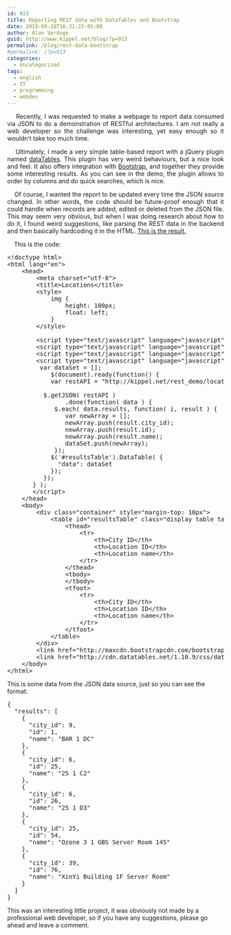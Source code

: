 ```yaml
---
id: 913
title: Reporting REST data with DataTables and Bootstrap
date: 2015-09-28T16:31:23-05:00
author: Alan Verdugo
guid: http://www.kippel.net/blog/?p=913
permalink: /blog/rest-data-bootstrap
#permalink: /?p=913
categories:
  - Uncategorized
tags:
  - english
  - IT
  - programming
  - webdev
---
```

<p style="text-align: justify;">
      Recently, I was requested to make a webpage to report data consumed via JSON to do a demonstration of RESTful architectures. I am not really a web developer so the challenge was interesting, yet easy enough so it wouldn&#8217;t take too much time.
</p>

<p style="text-align: justify;">
      Ultimately, I made a very simple table-based report with a jQuery plugin named <a href="http://www.datatables.net/" target="_blank">dataTables</a>. This plugin has very weird behaviours, but a nice look and feel. It also offers integration with <a href="http://getbootstrap.com/" target="_blank">Bootstrap</a>, and together they provide some interesting results. As you can see in the demo, the plugin allows to order by columns and do quick searches, which is nice.
</p>

<p style="text-align: justify;">
      Of course, I wanted the report to be updated every time the JSON source changed. In other words, the code should be future-proof enough that it could handle when records are added, edited or deleted from the JSON file. This may seem very obvious, but when I was doing research about how to do it, I found weird suggestions, like parsing the REST data in the backend and then basically hardcoding it in the HTML. <a href="http://kippel.net/rest_demo/locations.html" target="_blank">This is the result.</a>
</p>

<p style="text-align: justify;">
      This is the code:
</p>

<pre class="theme:sublime-text font:ubuntu-mono font-size-enable:false striped:false wrap:true lang:xhtml decode:true " title="HTML/JS code">&lt;!doctype html&gt;
&lt;html lang="en"&gt;
	&lt;head&gt;
		&lt;meta charset="utf-8"&gt;
		&lt;title&gt;Locations&lt;/title&gt;
		&lt;style&gt;
			img {
				height: 100px;
				float: left;
			}
		&lt;/style&gt;

		&lt;script type="text/javascript" language="javascript" src="http://code.jquery.com/jquery-1.11.3.min.js"&gt;&lt;/script&gt;
		&lt;script type="text/javascript" language="javascript" src="http://cdn.datatables.net/1.10.9/js/jquery.dataTables.min.js"&gt;&lt;/script&gt;
		&lt;script type="text/javascript" language="javascript" src="http://cdn.datatables.net/1.10.9/js/dataTables.bootstrap.min.js"&gt;&lt;/script&gt;
		&lt;script type="text/javascript" language="javascript" class="init"&gt;
         var dataSet = []; 
			$(document).ready(function() {
          	var restAPI = "http://kippel.net/rest_demo/locations.json";	
          
          $.getJSON( restAPI )
				.done(function( data ) {
             $.each( data.results, function( i, result ) {
                var newArray = [];
                newArray.push(result.city_id);
                newArray.push(result.id);
                newArray.push(result.name);
                dataSet.push(newArray);
             });
            $('#resultsTable').DataTable( {
              "data": dataSet
            });
          });
       } );
       &lt;/script&gt;
	&lt;/head&gt;
	&lt;body&gt;
		&lt;div class="container" style="margin-top: 10px"&gt;
			&lt;table id="resultsTable" class="display table table-bordered" cellspacing="0" width="100%"&gt;
				&lt;thead&gt;
					&lt;tr&gt;
						&lt;th&gt;City ID&lt;/th&gt;
						&lt;th&gt;Location ID&lt;/th&gt;
						&lt;th&gt;Location name&lt;/th&gt;
					&lt;/tr&gt;
				&lt;/thead&gt;
        		&lt;tbody&gt;
        		&lt;/tbody&gt;
				&lt;tfoot&gt;
					&lt;tr&gt;
						&lt;th&gt;City ID&lt;/th&gt;
					    &lt;th&gt;Location ID&lt;/th&gt;
						&lt;th&gt;Location name&lt;/th&gt;
					&lt;/tr&gt;
				&lt;/tfoot&gt;
			&lt;/table&gt;
		&lt;/div&gt;
		&lt;link href="http://maxcdn.bootstrapcdn.com/bootstrap/3.3.5/css/bootstrap.min.css" rel="stylesheet"&gt;
		&lt;link href="http://cdn.datatables.net/1.10.9/css/dataTables.bootstrap.min.css" rel="stylesheet"&gt;
	&lt;/body&gt;
&lt;/html&gt;</pre>

This is some data from the JSON data source, just so you can see the format:

<pre class="theme:tomorrow-night font:ubuntu-mono font-size-enable:false striped:false lang:default decode:true" title="JSON data">{
  "results": [
    {
      "city_id": 9, 
      "id": 1, 
      "name": "BAR 1 DC"
    }, 
    {
      "city_id": 6, 
      "id": 25, 
      "name": "25 1 C2"
    }, 
    {
      "city_id": 6, 
      "id": 26, 
      "name": "25 1 D3"
    }, 
    {
      "city_id": 25, 
      "id": 54, 
      "name": "Ozone 3 1 GBS Server Room 145"
    }, 
    {
      "city_id": 39, 
      "id": 76, 
      "name": "XinYi Building 1F Server Room"
    }
  ]
}</pre>

This was an interesting little project, it was obviously not made by a professional web developer, so if you have any suggestions, please go ahead and leave a comment.

<p style="text-align: justify;">